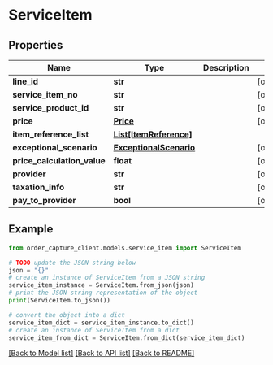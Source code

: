 # ServiceItem


## Properties

Name | Type | Description | Notes
------------ | ------------- | ------------- | -------------
**line_id** | **str** |  | [optional] 
**service_item_no** | **str** |  | [optional] 
**service_product_id** | **str** |  | [optional] 
**price** | [**Price**](Price.md) |  | [optional] 
**item_reference_list** | [**List[ItemReference]**](ItemReference.md) |  | 
**exceptional_scenario** | [**ExceptionalScenario**](ExceptionalScenario.md) |  | [optional] 
**price_calculation_value** | **float** |  | [optional] 
**provider** | **str** |  | [optional] 
**taxation_info** | **str** |  | [optional] 
**pay_to_provider** | **bool** |  | [optional] 

## Example

```python
from order_capture_client.models.service_item import ServiceItem

# TODO update the JSON string below
json = "{}"
# create an instance of ServiceItem from a JSON string
service_item_instance = ServiceItem.from_json(json)
# print the JSON string representation of the object
print(ServiceItem.to_json())

# convert the object into a dict
service_item_dict = service_item_instance.to_dict()
# create an instance of ServiceItem from a dict
service_item_from_dict = ServiceItem.from_dict(service_item_dict)
```
[[Back to Model list]](../README.md#documentation-for-models) [[Back to API list]](../README.md#documentation-for-api-endpoints) [[Back to README]](../README.md)


